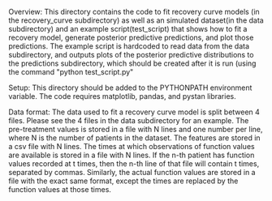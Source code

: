 Overview: This directory contains the code to fit recovery curve models (in the recovery_curve subdirectory) as well as an simulated dataset(in the data subdirectory) and an example script(test_script) that shows how to fit a recovery model, generate posterior predictive predictions, and plot those predictions.  The example script is hardcoded to read data from the data subdirectory, and outputs plots of the posterior predictive distributions to the predictions subdirectory, which should be created after it is run (using the command "python test_script.py"

Setup: This directory should be added to the PYTHONPATH environment variable.  The code requires matplotlib, pandas, and pystan libraries.

Data format: The data used to fit a recovery curve model is split between 4 files.  Please see the 4 files in the data subdirectory for an example.  The pre-treatment values is stored in a file with N lines and one number per line, where N is the number of patients in the dataset.  The features are stored in a csv file with N lines.  The times at which observations of function values are available is stored in a file with N lines.  If the n-th patient has function values recorded at t times, then the n-th line of that file will contain t times, separated by commas.  Similarly, the actual function values are stored in a file with the exact same format, except the times are replaced by the function values at those times.